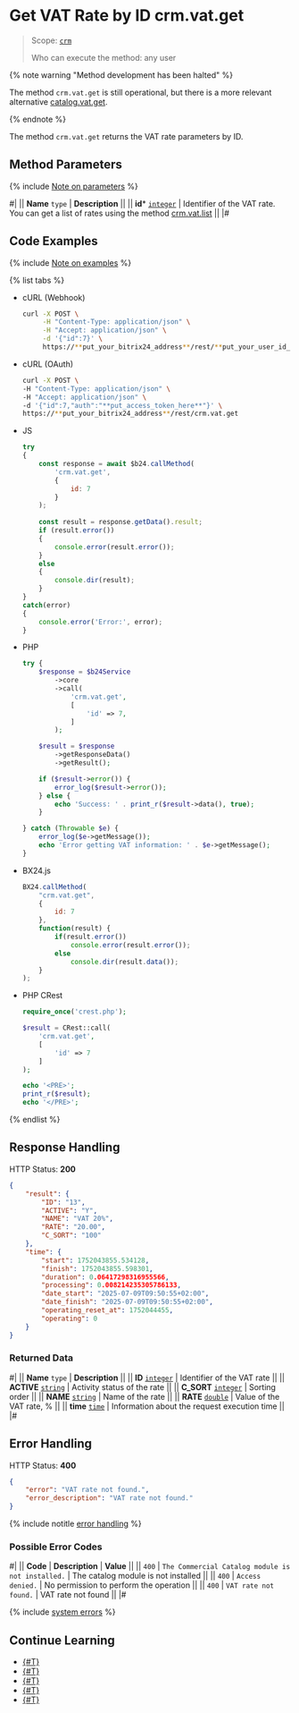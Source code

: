 # Get VAT Rate by ID crm.vat.get

> Scope: [`crm`](../../../scopes/permissions.md)
>
> Who can execute the method: any user

{% note warning "Method development has been halted" %}

The method `crm.vat.get` is still operational, but there is a more relevant alternative [catalog.vat.get](../../../catalog/vat/catalog-vat-get.md).

{% endnote %}

The method `crm.vat.get` returns the VAT rate parameters by ID.

## Method Parameters

{% include [Note on parameters](../../../../_includes/required.md) %}

#|
|| **Name**
`type` | **Description** ||
|| **id*** 
[`integer`](../../../data-types.md) | Identifier of the VAT rate. You can get a list of rates using the method [crm.vat.list](./crm-vat-list.md) ||
|#

## Code Examples

{% include [Note on examples](../../../../_includes/examples.md) %}

{% list tabs %}

- cURL (Webhook)

    ```bash
    curl -X POST \
         -H "Content-Type: application/json" \
         -H "Accept: application/json" \
         -d '{"id":7}' \
         https://**put_your_bitrix24_address**/rest/**put_your_user_id_here**/**put_your_webhook_here**/crm.vat.get
    ```

- cURL (OAuth)

    ```bash
    curl -X POST \
    -H "Content-Type: application/json" \
    -H "Accept: application/json" \
    -d '{"id":7,"auth":"**put_access_token_here**"}' \
    https://**put_your_bitrix24_address**/rest/crm.vat.get
    ```

- JS

    ```js
    try
    {
    	const response = await $b24.callMethod(
    		'crm.vat.get',
    		{
    			id: 7
    		}
    	);
    	
    	const result = response.getData().result;
    	if (result.error())
    	{
    		console.error(result.error());
    	}
    	else
    	{
    		console.dir(result);
    	}
    }
    catch(error)
    {
    	console.error('Error:', error);
    }
    ```

- PHP

    ```php
    try {
        $response = $b24Service
            ->core
            ->call(
                'crm.vat.get',
                [
                    'id' => 7,
                ]
            );
    
        $result = $response
            ->getResponseData()
            ->getResult();
    
        if ($result->error()) {
            error_log($result->error());
        } else {
            echo 'Success: ' . print_r($result->data(), true);
        }
    
    } catch (Throwable $e) {
        error_log($e->getMessage());
        echo 'Error getting VAT information: ' . $e->getMessage();
    }
    ```

- BX24.js

    ```js
    BX24.callMethod(
        "crm.vat.get",
        {
            id: 7
        },
        function(result) {
            if(result.error())
                console.error(result.error());
            else
                console.dir(result.data());
        }
    );
    ```

- PHP CRest

    ```php
    require_once('crest.php');

    $result = CRest::call(
        'crm.vat.get',
        [
            'id' => 7
        ]
    );

    echo '<PRE>';
    print_r($result);
    echo '</PRE>';
    ```

{% endlist %}

## Response Handling

HTTP Status: **200**

```json
{
    "result": {
        "ID": "13",
        "ACTIVE": "Y",
        "NAME": "VAT 20%",
        "RATE": "20.00",
        "C_SORT": "100"
    },
    "time": {
        "start": 1752043855.534128,
        "finish": 1752043855.598301,
        "duration": 0.06417298316955566,
        "processing": 0.008214235305786133,
        "date_start": "2025-07-09T09:50:55+02:00",
        "date_finish": "2025-07-09T09:50:55+02:00",
        "operating_reset_at": 1752044455,
        "operating": 0
    }
}
```

### Returned Data

#|
|| **Name**
 `type` | **Description** ||
|| **ID**
[`integer`](../../../data-types.md) | Identifier of the VAT rate ||
|| **ACTIVE**
[`string`](../../../data-types.md) | Activity status of the rate ||
|| **C_SORT**
[`integer`](../../../data-types.md) | Sorting order ||
|| **NAME**
[`string`](../../../data-types.md) | Name of the rate ||
|| **RATE**
[`double`](../../../data-types.md) | Value of the VAT rate, % ||
|| **time**
[`time`](../../../data-types.md#time) | Information about the request execution time ||
|#

## Error Handling

HTTP Status: **400**

```json
{
    "error": "VAT rate not found.",
    "error_description": "VAT rate not found."
}
```

{% include notitle [error handling](../../../../_includes/error-info.md) %}

### Possible Error Codes

#|
|| **Code** | **Description** | **Value** ||
|| `400`     | `The Commercial Catalog module is not installed.` | The catalog module is not installed ||
|| `400`     | `Access denied.` | No permission to perform the operation ||
|| `400`     | `VAT rate not found.` | VAT rate not found ||
|#

{% include [system errors](../../../../_includes/system-errors.md) %}

## Continue Learning

- [{#T}](./crm-vat-fields.md)
- [{#T}](./crm-vat-list.md)
- [{#T}](./crm-vat-add.md)
- [{#T}](./crm-vat-update.md)
- [{#T}](./crm-vat-delete.md)